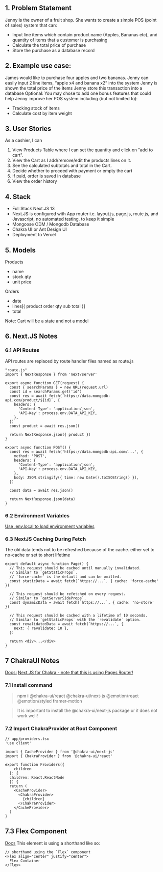 ## 1. Problem Statement 
Jenny is the owner of a fruit shop. She wants to create a simple POS (point of sales) system that can: 
- Input line items which contain product name (Apples, Bananas etc), and quantity of items that a customer is purchasing 
- Calculate the total price of purchase 
- Store the purchase as a database record 

## 2. Example use case: 
James would like to purchase four apples and two bananas. Jenny can easily input 2 line items, “apple x4 and banana x2” into the system Jenny is shown the total price of the items Jenny store this transaction into a database Optional: You may chose to add one bonus features that could help Jenny improve her POS system including (but not limited to): 
- Tracking stock of items 
- Calculate cost by item weight

## 3. User Stories
As a cashier, I can
1. View Products Table where I can set the quantity and click on "add to cart".
2. View the Cart as I add/remove/edit the products lines on it.
3. See the calculated subtotals and total in the Cart.
4. Decide whether to proceed with payment or empty the cart 
5. If paid, order is saved in database
6. View the order history

## 4. Stack
- Full Stack Next.JS 13 
- Next.JS is configured with App router i.e. layout.js, page.js, route.js,
  and Javascript, no automated testing, to keep it simple
- Mongoose ODM / Mongodb Database
- Chakra UI or Ant Design UI
- Deployment to Vercel

## 5. Models
Products
- name
- stock qty
- unit price

Orders
- date
- lines[{
    product
    order qty
    sub total
  }]
- total

Note: Cart will be a state and not a model

## 6. Next.JS Notes

### 6.1 API Routes 
API routes are replaced by route handler files named as route.js
 
``` 
"route.js"
import { NextResponse } from 'next/server'
 
export async function GET(request) {
  const { searchParams } = new URL(request.url)
  const id = searchParams.get('id')
  const res = await fetch(`https://data.mongodb-api.com/product/${id}`, {
    headers: {
      'Content-Type': 'application/json',
      'API-Key': process.env.DATA_API_KEY,
    },
  })
  const product = await res.json()
 
  return NextResponse.json({ product })
}

export async function POST() {
  const res = await fetch('https://data.mongodb-api.com/...', {
    method: 'POST',
    headers: {
      'Content-Type': 'application/json',
      'API-Key': process.env.DATA_API_KEY,
    },
    body: JSON.stringify({ time: new Date().toISOString() }),
  })
 
  const data = await res.json()
 
  return NextResponse.json(data)
}
```

### 6.2 Environment Variables 

[Use .env.local to load environment variables](https://nextjs.org/docs/app/building-your-application/configuring/environment-variables#loading-environment-variables)


### 6.3 NextJS Caching During Fetch
The old data tends not to be refreshed because of the cache. either set to no-cache or set to short lifetime

```
export default async function Page() {
  // This request should be cached until manually invalidated.
  // Similar to `getStaticProps`.
  // `force-cache` is the default and can be omitted.
  const staticData = await fetch(`https://...`, { cache: 'force-cache' })
 
  // This request should be refetched on every request.
  // Similar to `getServerSideProps`.
  const dynamicData = await fetch(`https://...`, { cache: 'no-store' })
 
  // This request should be cached with a lifetime of 10 seconds.
  // Similar to `getStaticProps` with the `revalidate` option.
  const revalidatedData = await fetch(`https://...`, {
    next: { revalidate: 10 },
  })
 
  return <div>...</div>
}
```

## 7 ChakraUI Notes 
[Docs:](https://chakra-ui.com/getting-started)
[Next.JS for Chakra - note that this is using Pages Router!](https://chakra-ui.com/getting-started/nextjs-guide)
### 7.1 Install command
>npm i @chakra-ui/react @chakra-ui/next-js @emotion/react @emotion/styled framer-motion

>It is important to install the @chakra-ui/next-js package or it does not work well!

### 7.2 Import ChakraProvider at Root Component
```
// app/providers.tsx
'use client'

import { CacheProvider } from '@chakra-ui/next-js'
import { ChakraProvider } from '@chakra-ui/react'

export function Providers({ 
    children 
  }: { 
  children: React.ReactNode 
  }) {
  return (
    <CacheProvider>
      <ChakraProvider>
        {children}
      </ChakraProvider>
    </CacheProvider>
  )
}
```

## 7.3 Flex Component
[Docs](https://chakra-ui.com/docs/styled-system/style-props#flexbox)
This element is using a shorthand like so:
```
// shorthand using the `Flex` component
<Flex align="center" justify="center">
  Flex Container
</Flex>
```

